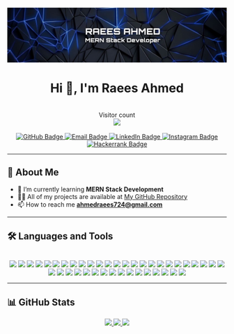 ![logo](https://github.com/raees724/raees724/blob/main/bannerji.jpeg)

<h1 align="center">Hi 👋, I'm Raees Ahmed</h1>

<p align="center">
	<br>Visitor count<br>
	<img src="https://profile-counter.glitch.me/raees724/count.svg" />
</p>

<p align="center">
    <a href="https://github.com/raees724">
        <img src="https://img.shields.io/github/followers/raees724?label=Followers&style=flat-square&logo=github&logoColor=white&color=000000" 
             onmouseover="this.style.backgroundColor='#181717';this.style.color='white';" 
             onmouseout="this.style.backgroundColor='black';this.style.color='white';" alt="GitHub Badge" />
    </a>
    <a href="mailto:ahmedraees724@gmail.com">
        <img src="https://img.shields.io/badge/Email-ahmedraees724@gmail.com-000000?style=flat-square&logo=gmail&logoColor=white" 
             onmouseover="this.style.backgroundColor='#D14836';this.style.color='white';" 
             onmouseout="this.style.backgroundColor='black';this.style.color='white';" alt="Email Badge" />
    </a>
    <a href="https://www.linkedin.com/in/raees-ahmed-966207213/">
        <img src="https://img.shields.io/badge/LinkedIn-Raees%20Ahmed-000000?style=flat-square&logo=linkedin&logoColor=white" 
             onmouseover="this.style.backgroundColor='#0077B5';this.style.color='white';" 
             onmouseout="this.style.backgroundColor='black';this.style.color='white';" alt="LinkedIn Badge" />
    </a>
    <a href="https://www.instagram.com/_.r.a.e.e.s._/">
        <img src="https://img.shields.io/badge/Instagram-_.r.a.e.e.s._-000000?style=flat-square&logo=instagram&logoColor=white" 
             onmouseover="this.style.backgroundColor='#E4405F';this.style.color='white';" 
             onmouseout="this.style.backgroundColor='black';this.style.color='white';" alt="Instagram Badge" />
    </a>
    <a href="https://www.hackerrank.com/ahmedraees724">
        <img src="https://img.shields.io/badge/Hackerrank-ahmedraees724-000000?style=flat-square&logo=hackerrank&logoColor=white" 
             onmouseover="this.style.backgroundColor='#00EA64';this.style.color='white';" 
             onmouseout="this.style.backgroundColor='black';this.style.color='white';" alt="Hackerrank Badge" />
    </a>
</p>

---

## 🚀 About Me

- 🌱 I’m currently learning **MERN Stack Development**
- 👨‍💻 All of my projects are available at [My GitHub Repository](https://github.com/raees724)
- 📫 How to reach me **ahmedraees724@gmail.com**

---

## 🛠️ Languages and Tools

<div align="center">
	<br>
	<!-- Frameworks & Libraries -->
	<a href="https://github.com/axios/axios" target="_blank"><img src="https://img.shields.io/badge/axios-000000?style=for-the-badge&logo=axios&logoColor=white" onmouseover="this.style.backgroundColor='#671ddf';this.style.color='white';" onmouseout="this.style.backgroundColor='black';this.style.color='white';"></a>
	<a href="https://getbootstrap.com/" target="_blank"><img src="https://img.shields.io/badge/Bootstrap-000000?style=for-the-badge&logo=bootstrap&logoColor=white" onmouseover="this.style.backgroundColor='#563D7C';this.style.color='white';" onmouseout="this.style.backgroundColor='black';this.style.color='white';"></a>
	<a href="https://www.djangoproject.com/" target="_blank"><img src="https://img.shields.io/badge/Django-000000?style=for-the-badge&logo=django&logoColor=white" onmouseover="this.style.backgroundColor='#092E20';this.style.color='green';" onmouseout="this.style.backgroundColor='black';this.style.color='white';"></a>
	<a href="https://www.django-rest-framework.org/" target="_blank"><img src="https://img.shields.io/badge/django%20rest-000000?style=for-the-badge&logo=django&logoColor=white" onmouseover="this.style.backgroundColor='#ff1709';this.style.color='white';" onmouseout="this.style.backgroundColor='black';this.style.color='white';"></a>
	<a href="https://jwt.io/" target="_blank"><img src="https://img.shields.io/badge/JWT-000000?style=for-the-badge&logo=JSON%20web%20tokens&logoColor=white" onmouseover="this.style.backgroundColor='black';this.style.color='white';" onmouseout="this.style.backgroundColor='black';this.style.color='white';"></a>
	<a href="https://daringfireball.net/projects/markdown/" target="_blank"><img src="https://img.shields.io/badge/Markdown-000000?style=for-the-badge&logo=markdown&logoColor=white" onmouseover="this.style.backgroundColor='black';this.style.color='white';" onmouseout="this.style.backgroundColor='black';this.style.color='white';"></a>
	<a href="https://nextjs.org/" target="_blank"><img src="https://img.shields.io/badge/next%20js-000000?style=for-the-badge&logo=nextdotjs&logoColor=white" onmouseover="this.style.backgroundColor='black';this.style.color='white';" onmouseout="this.style.backgroundColor='black';this.style.color='white';"></a>
	<a href="https://nodejs.org/" target="_blank"><img src="https://img.shields.io/badge/Node%20js-000000?style=for-the-badge&logo=nodedotjs&logoColor=white" onmouseover="this.style.backgroundColor='#339933';this.style.color='white';" onmouseout="this.style.backgroundColor='black';this.style.color='white';"></a>
	<a href="https://www.npmjs.com/" target="_blank"><img src="https://img.shields.io/badge/npm-000000?style=for-the-badge&logo=npm&logoColor=white" onmouseover="this.style.backgroundColor='#CB3837';this.style.color='white';" onmouseout="this.style.backgroundColor='black';this.style.color='white';"></a>
	<a href="https://www.postman.com/" target="_blank"><img src="https://img.shields.io/badge/Postman-000000?style=for-the-badge&logo=Postman&logoColor=white" onmouseover="this.style.backgroundColor='#FF6C37';this.style.color='white';" onmouseout="this.style.backgroundColor='black';this.style.color='white';"></a>
	<a href="https://pypi.org/" target="_blank"><img src="https://img.shields.io/badge/pypi-000000?style=for-the-badge&logo=pypi&logoColor=white" onmouseover="this.style.backgroundColor='#3775A9';this.style.color='white';" onmouseout="this.style.backgroundColor='black';this.style.color='white';"></a>
	<a href="https://reactjs.org/" target="_blank"><img src="https://img.shields.io/badge/React-000000?style=for-the-badge&logo=react&logoColor=white" onmouseover="this.style.backgroundColor='#20232A';this.style.color='#61DAFB';" onmouseout="this.style.backgroundColor='black';this.style.color='white';"></a>
	<a href="https://threejs.org/" target="_blank"><img src="https://img.shields.io/badge/ThreeJs-000000?style=for-the-badge&logo=three.js&logoColor=white" onmouseover="this.style.backgroundColor='black';this.style.color='white';" onmouseout="this.style.backgroundColor='black';this.style.color='white';"></a>
	<a href="https://vitejs.dev/" target="_blank"><img src="https://img.shields.io/badge/Vite-000000?style=for-the-badge&logo=vite&logoColor=white" onmouseover="this.style.backgroundColor='#B73BFE';this.style.color='#FFD62E';" onmouseout="this.style.backgroundColor='black';this.style.color='white';"></a>
	<a href="https://discord.com/" target="_blank"><img src="https://img.shields.io/badge/Discord-000000?style=for-the-badge&logo=discord&logoColor=white" onmouseover="this.style.backgroundColor='#5865F2';this.style.color='white';" onmouseout="this.style.backgroundColor='black';this.style.color='white';"></a>
	<a href="https://meet.google.com/" target="_blank"><img src="https://img.shields.io/badge/Google%20Meet-000000?style=for-the-badge&logo=google-meet&logoColor=white" onmouseover="this.style.backgroundColor='#00897B';this.style.color='white';" onmouseout="this.style.backgroundColor='black';this.style.color='white';"></a>
	<a href="https://code.visualstudio.com/" target="_blank"><img src="https://img.shields.io/badge/VSCode-000000?style=for-the-badge&logo=visual%20studio%20code&logoColor=white" onmouseover="this.style.backgroundColor='#0078D4';this.style.color='white';" onmouseout="this.style.backgroundColor='black';this.style.color='white';"></a>
	<a href="https://www.cprogramming.com/" target="_blank"><img src="https://img.shields.io/badge/C-000000?style=for-the-badge&logo=c&logoColor=white" onmouseover="this.style.backgroundColor='#00599C';this.style.color='white';" onmouseout="this.style.backgroundColor='black';this.style.color='white';"></a>
	<a href="https://www.w3schools.com/css/" target="_blank"><img src="https://img.shields.io/badge/CSS3-000000?style=for-the-badge&logo=css3&logoColor=white" onmouseover="this.style.backgroundColor='#1572B6';this.style.color='white';" onmouseout="this.style.backgroundColor='black';this.style.color='white';"></a>
	<a href="https://www.w3.org/html/" target="_blank"><img src="https://img.shields.io/badge/HTML5-000000?style=for-the-badge&logo=html5&logoColor=white" onmouseover="this.style.backgroundColor='#E34F26';this.style.color='white';" onmouseout="this.style.backgroundColor='black';this.style.color='white';"></a>
	<a href="https://developer.mozilla.org/en-US/docs/Web/JavaScript" target="_blank"><img src="https://img.shields.io/badge/JavaScript-000000?style=for-the-badge&logo=javascript&logoColor=white" onmouseover="this.style.backgroundColor='#323330';this.style.color='#F7DF1E';" onmouseout="this.style.backgroundColor='black';this.style.color='white';"></a>
	<a href="https://www.json.org/" target="_blank"><img src="https://img.shields.io/badge/json-000000?style=for-the-badge&logo=json&logoColor=white" onmouseover="this.style.backgroundColor='#5E5C5C';this.style.color='white';" onmouseout="this.style.backgroundColor='black';this.style.color='white';"></a>
	<a href="https://www.python.org/" target="_blank"><img src="https://img.shields.io/badge/Python-000000?style=for-the-badge&logo=python&logoColor=white" onmouseover="this.style.backgroundColor='#FFD43B';this.style.color='blue';" onmouseout="this.style.backgroundColor='black';this.style.color='white';"></a>
	<a href="https://scratch.mit.edu/" target="_blank"><img src="https://img.shields.io/badge/Scratch-000000?style=for-the-badge&logo=Scratch&logoColor=white" onmouseover="this.style.backgroundColor='#4D97FF';this.style.color='white';" onmouseout="this.style.backgroundColor='black';this.style.color='white';"></a>
	<a href="https://www.typescriptlang.org/" target="_blank"><img src="https://img.shields.io/badge/TypeScript-000000?style=for-the-badge&logo=typescript&logoColor=white" onmouseover="this.style.backgroundColor='#007ACC';this.style.color='white';" onmouseout="this.style.backgroundColor='black';this.style.color='white';"></a>
	<a href="https://eslint.org/" target="_blank"><img src="https://img.shields.io/badge/eslint-000000?style=for-the-badge&logo=eslint&logoColor=white" onmouseover="this.style.backgroundColor='#3A33D1';this.style.color='white';" onmouseout="this.style.backgroundColor='black';this.style.color='white';"></a>
	<a href="https://prettier.io/" target="_blank"><img src="https://img.shields.io/badge/prettier-000000?style=for-the-badge&logo=prettier&logoColor=white" onmouseover="this.style.backgroundColor='#1A2C34';this.style.color='#F7BA3E';" onmouseout="this.style.backgroundColor='black';this.style.color='white';"></a>
	<a href="https://www.spotify.com/" target="_blank"><img src="https://img.shields.io/badge/Spotify-000000?style=for-the-badge&logo=spotify&logoColor=white" onmouseover="this.style.backgroundColor='#1ED760';this.style.color='white';" onmouseout="this.style.backgroundColor='black';this.style.color='white';"></a>
	<a href="https://git-scm.com/" target="_blank"><img src="https://img.shields.io/badge/GIT-000000?style=for-the-badge&logo=git&logoColor=white" onmouseover="this.style.backgroundColor='#E44C30';this.style.color='white';" onmouseout="this.style.backgroundColor='black';this.style.color='white';"></a>
	<a href="https://www.gnu.org/software/bash/" target="_blank"><img src="https://img.shields.io/badge/GNU%20Bash-000000?style=for-the-badge&logo=GNU%20Bash&logoColor=white" onmouseover="this.style.backgroundColor='#4EAA25';this.style.color='white';" onmouseout="this.style.backgroundColor='black';this.style.color='white';"></a>
	<a href="https://exercism.io/" target="_blank"><img src="https://img.shields.io/badge/Exercism-000000?style=for-the-badge&logo=exercism&logoColor=white" onmouseover="this.style.backgroundColor='#009CAB';this.style.color='white';" onmouseout="this.style.backgroundColor='black';this.style.color='white';"></a>
	<a href="https://www.freecodecamp.org/" target="_blank"><img src="https://img.shields.io/badge/freecodecamp-000000?style=for-the-badge&logo=freecodecamp&logoColor=white" onmouseover="this.style.backgroundColor='#27273D';this.style.color='white';" onmouseout="this.style.backgroundColor='black';this.style.color='white';"></a>
	<a href="https://scrimba.com/" target="_blank"><img src="https://img.shields.io/badge/scrimba-000000?style=for-the-badge&logo=scrimba&logoColor=white" onmouseover="this.style.backgroundColor='#2B283A';this.style.color='white';" onmouseout="this.style.backgroundColor='black';this.style.color='white';"></a>
	<a href="https://www.figma.com/" target="_blank"><img src="https://img.shields.io/badge/Figma-000000?style=for-the-badge&logo=figma&logoColor=white" onmouseover="this.style.backgroundColor='#F24E1E';this.style.color='white';" onmouseout="this.style.backgroundColor='black';this.style.color='white';"></a>
	<a href="https://www.canva.com/" target="_blank"><img src="https://img.shields.io/badge/Canva-000000?style=for-the-badge&logo=Canva&logoColor=white" onmouseover="this.style.backgroundColor='#00C4CC';this.style.color='white';" onmouseout="this.style.backgroundColor='black';this.style.color='white';"></a>
	<a href="https://supabase.io/" target="_blank"><img src="https://img.shields.io/badge/Supabase-000000?style=for-the-badge&logo=supabase&logoColor=white" onmouseover="this.style.backgroundColor='#181818';this.style.color='white';" onmouseout="this.style.backgroundColor='black';this.style.color='white';"></a>
	<a href="https://www.sqlite.org/" target="_blank"><img src="https://img.shields.io/badge/SQLite-000000?style=for-the-badge&logo=sqlite&logoColor=white" onmouseover="this.style.backgroundColor='#07405E';this.style.color='white';" onmouseout="this.style.backgroundColor='black';this.style.color='white';"></a>
	<a href="https://www.postgresql.org/" target="_blank"><img src="https://img.shields.io/badge/PostgreSQL-000000?style=for-the-badge&logo=postgresql&logoColor=white" onmouseover="this.style.backgroundColor='#316192';this.style.color='white';" onmouseout="this.style.backgroundColor='black';this.style.color='white';"></a>
	<a href="https://vercel.com/" target="_blank"><img src="https://img.shields.io/badge/Vercel-000000?style=for-the-badge&logo=vercel&logoColor=white" onmouseover="this.style.backgroundColor='black';this.style.color='white';" onmouseout="this.style.backgroundColor='black';this.style.color='white';"></a>
	<a href="https://railway.app/" target="_blank"><img src="https://img.shields.io/badge/Railway-000000?style=for-the-badge&logo=railway&logoColor=white" onmouseover="this.style.backgroundColor='#131415';this.style.color='white';" onmouseout="this.style.backgroundColor='black';this.style.color='white';"></a>
	<a href="https://www.netlify.com/" target="_blank"><img src="https://img.shields.io/badge/Netlify-000000?style=for-the-badge&logo=netlify&logoColor=white" onmouseover="this.style.backgroundColor='#00C7B7';this.style.color='white';" onmouseout="this.style.backgroundColor='black';this.style.color='white';"></a>
</div>

---

## 📊 GitHub Stats

<div align="center">
	<a href="https://github.com/raees724">
		<img src="https://github-readme-stats.vercel.app/api?username=raees724&show_icons=true&count_private=true&hide_border=true&theme=radical" />
	</a>
	<a href="https://github.com/raees724">
		<img src="https://github-readme-streak-stats.herokuapp.com/?user=raees724&hide_border=true&theme=radical" />
	</a>
	<a href="https://github.com/raees724">
		<img src="https://github-readme-stats.vercel.app/api/top-langs/?username=raees724&langs_count=8&layout=compact&hide_border=true&theme=radical" />
	</a>
</div>
